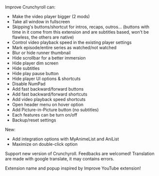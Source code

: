 Improve Crunchyroll can:
 - Make the video player bigger (2 mods)
 - Take all window in fullscreen
 - Skipping's buttons/shortcut for intros, recaps, outros... (buttons with time in it come from this extension and are subtitles based, won't be flawless, the others are native)
 - Control video playback speed in the existing player settings
 - Mark episode/entire series as watched/not watched
 - Blur or hide runner thumbnail
 - Hide scrollbar for a better immersion
 - Hide player dim screen
 - Hide subtitles
 - Hide play pause button
 - Hide player UI options & shortcuts
 - Disable NumPad
 - Add fast backward/forward buttons
 - Add fast backward/forward shortcuts
 - Add video playback speed shortcuts
 - Open header menu on hover option
 - Add Picture-in-Picture button (no subtitles)
 - Each features can be turn on/off
 - Backup/reset settings

New:
 - Add integration options with MyAnimeList and AniList
 - Maximize on double-click option

Support new version of Crunchyroll.
Feedbacks are welcomed!
Translation are made with google translate, it may contains errors.

Extension name and popup inspired by Improve YouTube extension!
